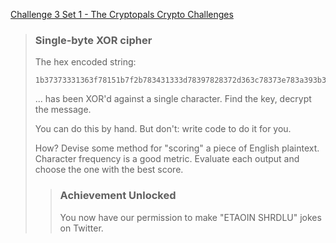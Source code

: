 [Challenge 3 Set 1 - The Cryptopals Crypto Challenges](https://cryptopals.com/sets/1/challenges/3)

> ### Single-byte XOR cipher
>
> The hex encoded string:
>
>     1b37373331363f78151b7f2b783431333d78397828372d363c78373e783a393b3736
>
> ... has been XOR'd against a single character. Find the key, decrypt the message.
>
> You can do this by hand. But don't: write code to do it for you.
>
> How? Devise some method for "scoring" a piece of English plaintext. Character frequency is a good metric. Evaluate each output and choose the one with the best score.
>
> > ### Achievement Unlocked
> > You now have our permission to make "ETAOIN SHRDLU" jokes on Twitter.
